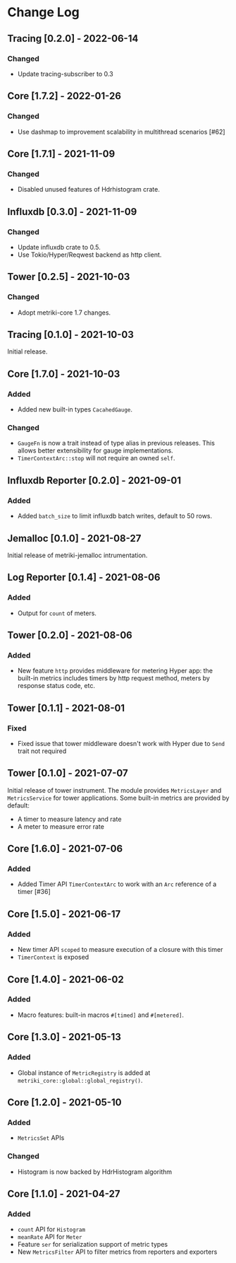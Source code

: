 # Change Log

## Tracing [0.2.0] - 2022-06-14

### Changed

* Update tracing-subscriber to 0.3

## Core [1.7.2] - 2022-01-26

### Changed

* Use dashmap to improvement scalability in multithread scenarios [#62]

## Core [1.7.1] - 2021-11-09

### Changed

* Disabled unused features of Hdrhistogram crate.

## Influxdb [0.3.0] - 2021-11-09

### Changed

* Update influxdb crate to 0.5.
* Use Tokio/Hyper/Reqwest backend as http client.

## Tower [0.2.5] - 2021-10-03

### Changed

* Adopt metriki-core 1.7 changes.

## Tracing [0.1.0] - 2021-10-03

Initial release.

## Core [1.7.0] - 2021-10-03

### Added

* Added new built-in types `CacahedGauge`.

### Changed

* `GaugeFn` is now a trait instead of type alias in previous
  releases. This allows better extensibility for gauge
  implementations.
* `TimerContextArc::stop` will not require an owned `self`.

## Influxdb Reporter [0.2.0] - 2021-09-01

### Added

* Added `batch_size` to limit influxdb batch writes, default to 50 rows.

## Jemalloc [0.1.0] - 2021-08-27

Initial release of metriki-jemalloc intrumentation.

## Log Reporter [0.1.4] - 2021-08-06

### Added

* Output for `count` of meters.

## Tower [0.2.0] - 2021-08-06

### Added

* New feature `http` provides middleware for metering Hyper app: the built-in metrics
  includes timers by http request method, meters by response status code, etc.

## Tower [0.1.1] - 2021-08-01

### Fixed

* Fixed issue that tower middleware doesn't work with Hyper due to
  `Send` trait not required

## Tower [0.1.0] - 2021-07-07

Initial release of tower instrument. The module provides `MetricsLayer` and
`MetricsService` for tower applications. Some built-in metrics are provided by default:

* A timer to measure latency and rate
* A meter to measure error rate

## Core [1.6.0] - 2021-07-06

### Added

* Added Timer API `TimerContextArc` to work with an `Arc` reference of a timer [#36]

## Core [1.5.0] - 2021-06-17

### Added

* New timer API `scoped` to measure execution of a closure with this timer
* `TimerContext` is exposed

## Core [1.4.0] - 2021-06-02

### Added

* Macro features: built-in macros `#[timed]` and `#[metered]`.

## Core [1.3.0] - 2021-05-13

### Added

* Global instance of `MetricRegistry` is added at `metriki_core::global::global_registry()`.

## Core [1.2.0] - 2021-05-10

### Added

* `MetricsSet` APIs

### Changed

* Histogram is now backed by HdrHistogram algorithm

## Core [1.1.0] - 2021-04-27

### Added

* `count` API for `Histogram`
* `meanRate` API for `Meter`
* Feature `ser` for serialization support of metric types
* New `MetricsFilter` API to filter metrics from reporters and exporters
